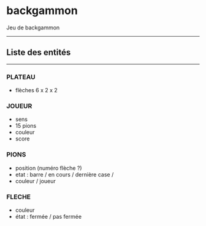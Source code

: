 # backgammon
Jeu de backgammon


___
## Liste des entités
___

### PLATEAU
- flèches 6 x 2 x 2

### JOUEUR
- sens
- 15 pions
- couleur
- score

### PIONS
- position (numéro flèche ?)
- etat : barre / en cours / dernière case /
- couleur / joueur

### FLECHE
- couleur
- état : fermée / pas fermée
